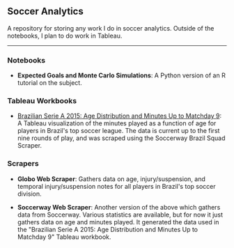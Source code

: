 ## Soccer Analytics

A repository for storing any work I do in soccer analytics. Outside of the notebooks, I plan to do work in Tableau.
***
### Notebooks

* **Expected Goals and Monte Carlo Simulations**: A Python version of an R tutorial on the subject.

### Tableau Workbooks

* [Brazilian Serie A 2015: Age Distribution and Minutes Up to Matchday 9](https://public.tableau.com/profile/gordonf#!/vizhome/BrazilianSerieA2015_Players_Matchday9/Dashboard1): A Tableau visualization of the minutes played as a function of age for players in Brazil's top soccer league. The data is current up to the first nine rounds of play, and was scraped using the Soccerway Brazil Squad Scraper.

### Scrapers

* **Globo Web Scraper**: Gathers data on age, injury/suspension, and temporal injury/suspension notes for all players in Brazil's top soccer division.

* **Soccerway Web Scraper**: Another version of the above which gathers data from Soccerway. Various statistics are available, but for now it just gathers data on age and minutes played. It generated the data used in the "Brazilian Serie A 2015: Age Distribution and Minutes Up to Matchday 9" Tableau workbook.
